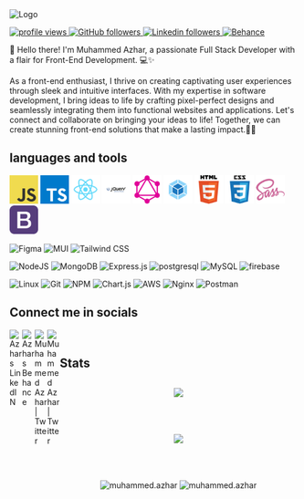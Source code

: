 <img src="https://res.cloudinary.com/dmbpxal0o/image/upload/v1696963940/git/yara/readme_name_dk0k75.png" alt="Logo" width="70%" style="max-width: 400px;">

<p align="left">
  <a href="https://github.com/azzzrro/azzzrro">
    <img src="https://komarev.com/ghpvc/?username=azzzrro&color=red" alt="profile views" />
  </a>
  
  <a href="https://github.com/azzzrro?tab=followers">
    <img alt="GitHub followers" src="https://img.shields.io/github/followers/azzzrro?color=yellow&logo=github">
  </a>
  
  <a href="https://www.linkedin.com/in/azzzrro">
    <img alt="Linkedin followers" src="https://img.shields.io/badge/followers-2.6K-blue?color=blue&logo=linkedin">
  </a>
  
  <a href="https://www.behance.net/azzzrro">
    <img alt="Behance" src="https://img.shields.io/badge/followers-7-blue?color=yellowgreen&logo=behance">
  </a>
<!--   <a href="https://stackoverflow.com/users/21353852">
    <img alt="Stack Exchange reputation" src="https://img.shields.io/stackexchange/stackoverflow/r/21353852?color=orange&label=reputation&logo=stackoverflow">
  </a> -->
<!--   <a href="https://www.leetcode.com/helloazzzrro">
    <img alt="HackerRank" src="https://img.shields.io/badge/leetcode-25+-red?color=red&logo=leetcode">
  </a> -->
</p>


👋 Hello there! I'm Muhammed Azhar, a passionate Full Stack Developer with a flair for Front-End Development. 💻✨

As a front-end enthusiast, I thrive on creating captivating user experiences through sleek and intuitive interfaces. With my expertise in software development, I bring ideas to life by crafting pixel-perfect designs and seamlessly integrating them into functional websites and applications. Let's connect and collaborate on bringing your ideas to life! Together, we can create stunning front-end solutions that make a lasting impact.🚀✨

        
## languages and tools

<code><img height="50" src="https://raw.githubusercontent.com/github/explore/80688e429a7d4ef2fca1e82350fe8e3517d3494d/topics/javascript/javascript.png"></code>
<code><img height="50" src="https://raw.githubusercontent.com/github/explore/80688e429a7d4ef2fca1e82350fe8e3517d3494d/topics/typescript/typescript.png"></code>
<code><img height="50" src="https://raw.githubusercontent.com/github/explore/80688e429a7d4ef2fca1e82350fe8e3517d3494d/topics/react/react.png"></code>
<code><img height="50" src="https://raw.githubusercontent.com/github/explore/80688e429a7d4ef2fca1e82350fe8e3517d3494d/topics/jquery/jquery.png"></code>
<code><img height="50" src="https://raw.githubusercontent.com/github/explore/80688e429a7d4ef2fca1e82350fe8e3517d3494d/topics/graphql/graphql.png"></code>
<code><img height="50" src="https://raw.githubusercontent.com/github/explore/80688e429a7d4ef2fca1e82350fe8e3517d3494d/topics/webpack/webpack.png"></code>
<code><img height="50" src="https://raw.githubusercontent.com/github/explore/80688e429a7d4ef2fca1e82350fe8e3517d3494d/topics/html/html.png"></code>
<code><img height="50" src="https://raw.githubusercontent.com/github/explore/80688e429a7d4ef2fca1e82350fe8e3517d3494d/topics/css/css.png"></code>
<code><img height="50" src="https://raw.githubusercontent.com/github/explore/80688e429a7d4ef2fca1e82350fe8e3517d3494d/topics/sass/sass.png"></code>
<code><img height="50" src="https://raw.githubusercontent.com/github/explore/80688e429a7d4ef2fca1e82350fe8e3517d3494d/topics/bootstrap/bootstrap.png"></code>


![Figma](https://img.shields.io/badge/figma-%23F24E1E.svg?style=for-the-badge&logo=figma&logoColor=white) 
![MUI](https://img.shields.io/badge/MUI-%230081CB.svg?style=for-the-badge&logo=material-ui&logoColor=white) 
![Tailwind CSS](https://img.shields.io/badge/Tailwind_CSS-38B2AC?style=for-the-badge&logo=tailwind-css&logoColor=white)


![NodeJS](https://img.shields.io/badge/node.js-6DA55F?style=for-the-badge&logo=node.js&logoColor=white)  ![MongoDB](https://img.shields.io/badge/MongoDB-%234ea94b.svg?style=for-the-badge&logo=mongodb&logoColor=white) ![Express.js](https://img.shields.io/badge/express.js-%23404d59.svg?style=for-the-badge&logo=express&logoColor=%2361DAFB) ![postgresql](https://img.shields.io/badge/PostgreSQL-316192?style=for-the-badge&logo=postgresql&logoColor=white) ![MySQL](https://img.shields.io/badge/mysql-%2300f.svg?style=for-the-badge&logo=mysql&logoColor=white) ![firebase](https://img.shields.io/badge/Firebase-ffaa00?style=for-the-badge&logo=Firebase&logoColor=white)

![Linux](https://img.shields.io/badge/Linux-FCC624?style=for-the-badge&logo=linux&logoColor=black)
![Git](https://img.shields.io/badge/Git-F05032?style=for-the-badge&logo=git&logoColor=white)
![NPM](https://img.shields.io/badge/NPM-%23000000.svg?style=for-the-badge&logo=npm&logoColor=white)  ![Chart.js](https://img.shields.io/badge/chart.js-F5788D.svg?style=for-the-badge&logo=chart.js&logoColor=white) ![AWS](https://img.shields.io/badge/AWS-%23FF9900.svg?style=for-the-badge&logo=amazon-aws&logoColor=white) ![Nginx](https://img.shields.io/badge/nginx-%23009639.svg?style=for-the-badge&logo=nginx&logoColor=white) ![Postman](https://img.shields.io/badge/Postman-FF6C37?style=for-the-badge&logo=postman&logoColor=white) 



## Connect me in socials
<a href="https://www.linkedin.com/in/azzzrro/">
  <img align="left" alt="Azhars LinkedIN" width="22px" src="https://cdn.jsdelivr.net/gh/simple-icons/simple-icons/icons/linkedin.svg" />
</a>
<a href="https://www.behance.net/azzzrro">
  <img align="left" alt="Azhars Behance" width="22px" src="https://cdn.jsdelivr.net/gh/simple-icons/simple-icons/icons/behance.svg" />
</a>
<!-- <a href="https://www.instagram.com/azzzrro/">
  <img align="left" alt="Azhar's Instagram" width="22px" src="https://cdn.jsdelivr.net/gh/simple-icons/simple-icons/icons/instagram.svg" />
</a> -->
<a href="https://twitter.com/azzzrro">
  <img align="left" alt="Muhammed Azhar | Twitter" width="22px" src="https://cdn.jsdelivr.net/gh/simple-icons/simple-icons/icons/twitter.svg" />
</a>
<a href="mailto:helloazzzrro@gmail.com">
  <img align="left" alt="Muhammed Azhar | Twitter" width="22px" src="https://cdn.jsdelivr.net/gh/simple-icons/simple-icons/icons/gmail.svg" />
</a>


<br/>

## Stats
 <div style="
    display: flex;
    align-items: center;
    justify-content: center;
    flex-direction: column;
">
  <p align="center">
  <a href="https://github.com/azzzrro/github-readme-streak-stats">
    <img src="https://github-readme-streak-stats.herokuapp.com/?user=azzzrro&theme=dark&hide_border=true&background=0D1117&stroke=0000"/>
  </a>
   </p>
  <br/>
<br/>
<p align="center">
  <a href="https://github.com/ryo-ma/github-profile-trophy" target="_blank">
    <img src="https://github-profile-trophy.vercel.app/?username=azzzrro&theme=gruvbox"/>
  </a>
</p>
<br/>
<br/>
 <p align="center">
<img src="https://github-readme-stats.vercel.app/api?username=azzzrro&show_icons=true&theme=dracula" alt="muhammed.azhar" />
<img src="https://github-readme-stats.vercel.app/api/top-langs/?username=azzzrro&theme=dracula&layout=compact" alt="muhammed.azhar" />
</p>
  <br/>
<br/>
</div>






